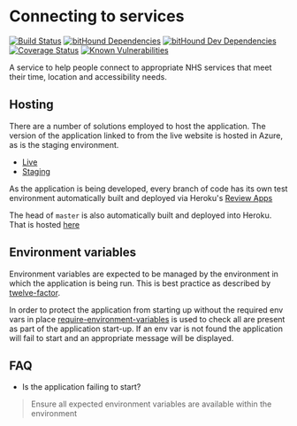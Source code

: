 # Connecting to services

[![Build Status](https://travis-ci.org/nhsuk/connecting-to-services.svg?branch=master)](https://travis-ci.org/nhsuk/connecting-to-services)
[![bitHound Dependencies](https://www.bithound.io/github/nhsuk/connecting-to-services/badges/dependencies.svg)](https://www.bithound.io/github/nhsuk/connecting-to-services/master/dependencies/npm)
[![bitHound Dev Dependencies](https://www.bithound.io/github/nhsuk/connecting-to-services/badges/devDependencies.svg)](https://www.bithound.io/github/nhsuk/connecting-to-services/master/dependencies/npm)
[![Coverage Status](https://coveralls.io/repos/github/nhsuk/connecting-to-services/badge.svg?branch=master)](https://coveralls.io/github/nhsuk/connecting-to-services?branch=master)
[![Known Vulnerabilities](https://snyk.io/test/github/nhsuk/connecting-to-services/badge.svg)](https://snyk.io/test/github/nhsuk/connecting-to-services)

A service to help people connect to appropriate NHS services that
meet their time, location and accessibility needs.

## Hosting

There are a number of solutions employed to host the application. The version of
the application linked to from the live website is hosted in Azure, as is the
staging environment.

* [Live](http://connecting-to-services.azurewebsites.net/)
* [Staging](http://connecting-to-services-staging.azurewebsites.net/)

As the application is being developed, every branch of code has its own test
environment automatically built and deployed via Heroku's
[Review Apps](https://devcenter.heroku.com/articles/github-integration-review-apps)

The head of `master` is also automatically built and deployed into Heroku.
That is hosted [here](https://connecting-to-services.herokuapp.com/)

## Environment variables

Environment variables are expected to be managed by the environment in which
the application is being run. This is best practice as described by
[twelve-factor](https://12factor.net/config).

In order to protect the application from starting up without the required
env vars in place [require-environment-variables](https://www.npmjs.com/package/require-environment-variables)
is used to check all are present as part of the application start-up. If
an env var is not found the application will fail to start and an appropriate
message will be displayed.


## FAQ

* Is the application failing to start?
> Ensure all expected environment variables are available within the environment
